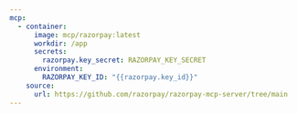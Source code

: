 ```yaml
---
mcp:
  - container:
      image: mcp/razorpay:latest
      workdir: /app
      secrets:
        razorpay.key_secret: RAZORPAY_KEY_SECRET
      environment:
        RAZORPAY_KEY_ID: "{{razorpay.key_id}}"
    source:
      url: https://github.com/razorpay/razorpay-mcp-server/tree/main
---
```

